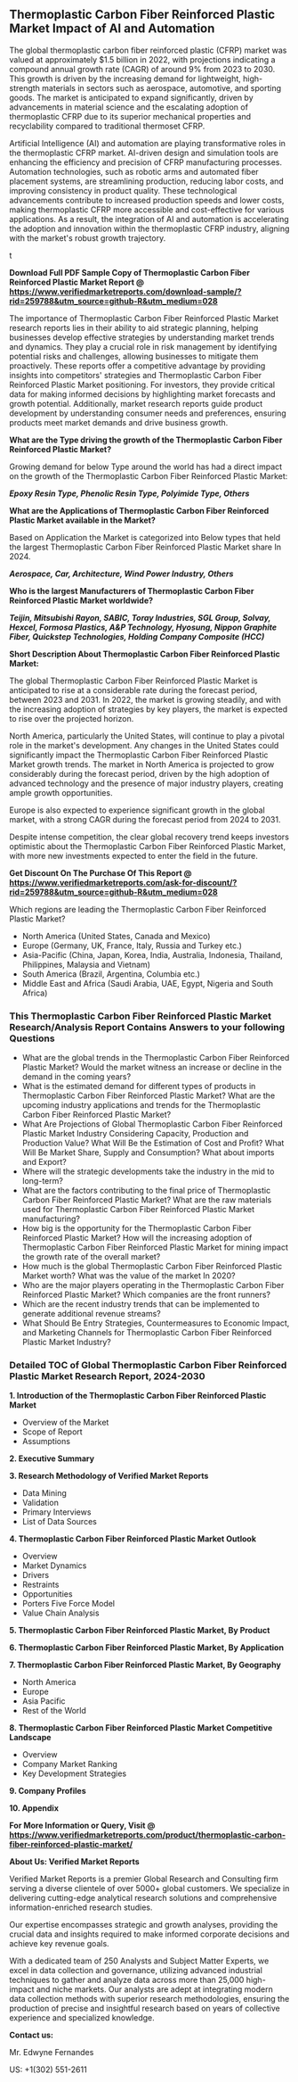 <h2>Thermoplastic Carbon Fiber Reinforced Plastic Market Impact of AI and Automation</h2><p>The global thermoplastic carbon fiber reinforced plastic (CFRP) market was valued at approximately $1.5 billion in 2022, with projections indicating a compound annual growth rate (CAGR) of around 9% from 2023 to 2030. This growth is driven by the increasing demand for lightweight, high-strength materials in sectors such as aerospace, automotive, and sporting goods. The market is anticipated to expand significantly, driven by advancements in material science and the escalating adoption of thermoplastic CFRP due to its superior mechanical properties and recyclability compared to traditional thermoset CFRP.</p><p>Artificial Intelligence (AI) and automation are playing transformative roles in the thermoplastic CFRP market. AI-driven design and simulation tools are enhancing the efficiency and precision of CFRP manufacturing processes. Automation technologies, such as robotic arms and automated fiber placement systems, are streamlining production, reducing labor costs, and improving consistency in product quality. These technological advancements contribute to increased production speeds and lower costs, making thermoplastic CFRP more accessible and cost-effective for various applications. As a result, the integration of AI and automation is accelerating the adoption and innovation within the thermoplastic CFRP industry, aligning with the market's robust growth trajectory.</p>t</p><p id="" class=""><strong>Download Full PDF Sample Copy of Thermoplastic Carbon Fiber Reinforced Plastic Market Report @ <a href="https://www.verifiedmarketreports.com/download-sample/?rid=259788&utm_source=github-R&utm_medium=028" target="_blank">https://www.verifiedmarketreports.com/download-sample/?rid=259788&utm_source=github-R&utm_medium=028</a></strong></p><p>The importance of&nbsp;Thermoplastic Carbon Fiber Reinforced Plastic Market research reports lies in their ability to aid strategic planning, helping businesses develop effective strategies by understanding market trends and dynamics. They play a crucial role in risk management by identifying potential risks and challenges, allowing businesses to mitigate them proactively. These reports offer a competitive advantage by providing insights into competitors' strategies and Thermoplastic Carbon Fiber Reinforced Plastic Market positioning. For investors, they provide critical data for making informed decisions by highlighting market forecasts and growth potential. Additionally, market research reports guide product development by understanding consumer needs and preferences, ensuring products meet market demands and drive business growth.</p><p><strong>What are the&nbsp;Type driving the growth of the Thermoplastic Carbon Fiber Reinforced Plastic Market?</strong></p><p id="" class="">Growing demand for below Type around the world has had a direct impact on the growth of the Thermoplastic Carbon Fiber Reinforced Plastic Market:</p><em><strong>Epoxy Resin Type, Phenolic Resin Type, Polyimide Type, Others</strong></em></p><strong>What are the&nbsp;Applications&nbsp;of Thermoplastic Carbon Fiber Reinforced Plastic Market available in the Market?</strong></p><p id="" class="">Based on Application the Market is categorized into Below types that held the largest Thermoplastic Carbon Fiber Reinforced Plastic Market share In 2024.</p><em><strong>Aerospace, Car, Architecture, Wind Power Industry, Others</strong></em></p><strong>Who is the largest Manufacturers of Thermoplastic Carbon Fiber Reinforced Plastic Market worldwide?</strong></p><p><em><strong>Teijin, Mitsubishi Rayon, SABIC, Toray Industries, SGL Group, Solvay, Hexcel, Formosa Plastics, A&P Technology, Hyosung, Nippon Graphite Fiber, Quickstep Technologies, Holding Company Composite (HCC)</strong></em></p><p id="" class=""><strong>Short Description About Thermoplastic Carbon Fiber Reinforced Plastic Market:</strong></p><p>The global Thermoplastic Carbon Fiber Reinforced Plastic Market is anticipated to rise at a considerable rate during the forecast period, between 2023 and 2031. In 2022, the market is growing steadily, and with the increasing adoption of strategies by key players, the market is expected to rise over the projected horizon.</p><p>North America, particularly the United States, will continue to play a pivotal role in the market's development. Any changes in the United States could significantly impact the Thermoplastic Carbon Fiber Reinforced Plastic Market growth trends. The market in North America is projected to grow considerably during the forecast period, driven by the high adoption of advanced technology and the presence of major industry players, creating ample growth opportunities.</p><p>Europe is also expected to experience significant growth in the global market, with a strong CAGR during the forecast period from 2024 to 2031.</p><p>Despite intense competition, the clear global recovery trend keeps investors optimistic about the Thermoplastic Carbon Fiber Reinforced Plastic Market, with more new investments expected to enter the field in the future.</p><p id="" class=""><strong>Get Discount On The Purchase Of This Report @ <a href="https://www.verifiedmarketreports.com/ask-for-discount/?rid=259788&utm_source=github-R&utm_medium=028" target="_blank">https://www.verifiedmarketreports.com/ask-for-discount/?rid=259788&utm_source=github-R&utm_medium=028</a></strong></p>Which regions are leading the Thermoplastic Carbon Fiber Reinforced Plastic Market?</p><ul><li>North America (United States, Canada and Mexico)</li><li>Europe (Germany, UK, France, Italy, Russia and Turkey etc.)</li><li>Asia-Pacific (China, Japan, Korea, India, Australia, Indonesia, Thailand, Philippines, Malaysia and Vietnam)</li><li>South America (Brazil, Argentina, Columbia etc.)</li><li>Middle East and Africa (Saudi Arabia, UAE, Egypt, Nigeria and South Africa)</li></ul><h3 id="" class="">This Thermoplastic Carbon Fiber Reinforced Plastic Market Research/Analysis Report Contains Answers to your following Questions</h3><ul><li>What are the global trends in the Thermoplastic Carbon Fiber Reinforced Plastic Market? Would the market witness an increase or decline in the demand in the coming years?</li><li>What is the estimated demand for different types of products in Thermoplastic Carbon Fiber Reinforced Plastic Market? What are the upcoming industry applications and trends for the Thermoplastic Carbon Fiber Reinforced Plastic Market?</li><li>What Are Projections of Global Thermoplastic Carbon Fiber Reinforced Plastic Market Industry Considering Capacity, Production and Production Value? What Will Be the Estimation of Cost and Profit? What Will Be Market Share, Supply and Consumption? What about imports and Export?</li><li>Where will the strategic developments take the industry in the mid to long-term?</li><li>What are the factors contributing to the final price of Thermoplastic Carbon Fiber Reinforced Plastic Market? What are the raw materials used for Thermoplastic Carbon Fiber Reinforced Plastic Market manufacturing?</li><li>How big is the opportunity for the Thermoplastic Carbon Fiber Reinforced Plastic Market? How will the increasing adoption of Thermoplastic Carbon Fiber Reinforced Plastic Market for mining impact the growth rate of the overall market?</li><li>How much is the global Thermoplastic Carbon Fiber Reinforced Plastic Market worth? What was the value of the market In 2020?</li><li>Who are the major players operating in the Thermoplastic Carbon Fiber Reinforced Plastic Market? Which companies are the front runners?</li><li>Which are the recent industry trends that can be implemented to generate additional revenue streams?</li><li>What Should Be Entry Strategies, Countermeasures to Economic Impact, and Marketing Channels for Thermoplastic Carbon Fiber Reinforced Plastic Market Industry?</li></ul><h3 id="" class="">Detailed TOC of Global Thermoplastic Carbon Fiber Reinforced Plastic Market Research Report, 2024-2030</h3><p id="" class=""><strong>1. Introduction of the Thermoplastic Carbon Fiber Reinforced Plastic Market</strong></p><ul><li>Overview of the Market</li><li>Scope of Report</li><li>Assumptions</li></ul><p id="" class=""><strong>2. Executive Summary</strong></p><p id="" class=""><strong>3. Research Methodology of Verified Market Reports</strong></p><ul><li>Data Mining</li><li>Validation</li><li>Primary Interviews</li><li>List of Data Sources</li></ul><p id="" class=""><strong>4. Thermoplastic Carbon Fiber Reinforced Plastic Market Outlook</strong></p><ul><li>Overview</li><li>Market Dynamics</li><li>Drivers</li><li>Restraints</li><li>Opportunities</li><li>Porters Five Force Model</li><li>Value Chain Analysis</li></ul><p id="" class=""><strong>5. Thermoplastic Carbon Fiber Reinforced Plastic Market, By Product</strong></p><p id="" class=""><strong>6. Thermoplastic Carbon Fiber Reinforced Plastic Market, By Application</strong></p><p id="" class=""><strong>7. Thermoplastic Carbon Fiber Reinforced Plastic Market, By Geography</strong></p><ul><li>North America</li><li>Europe</li><li>Asia Pacific</li><li>Rest of the World</li></ul><p id="" class=""><strong>8. Thermoplastic Carbon Fiber Reinforced Plastic Market Competitive Landscape</strong></p><ul><li>Overview</li><li>Company Market Ranking</li><li>Key Development Strategies</li></ul><p id="" class=""><strong>9. Company Profiles</strong></p><p id="" class=""><strong>10. Appendix</strong></p><p id="" class=""><strong>For More Information or Query, Visit @ <a href="https://www.verifiedmarketreports.com/product/thermoplastic-carbon-fiber-reinforced-plastic-market/" target="_blank">https://www.verifiedmarketreports.com/product/thermoplastic-carbon-fiber-reinforced-plastic-market/</a></strong></p><p id="" class=""><strong>About Us: Verified Market Reports</strong></p><p id="" class="">Verified Market Reports is a premier Global Research and Consulting firm serving a diverse clientele of over 5000+ global customers. We specialize in delivering cutting-edge analytical research solutions and comprehensive information-enriched research studies.</p><p id="" class="">Our expertise encompasses strategic and growth analyses, providing the crucial data and insights required to make informed corporate decisions and achieve key revenue goals.</p><p id="" class="">With a dedicated team of 250 Analysts and Subject Matter Experts, we excel in data collection and governance, utilizing advanced industrial techniques to gather and analyze data across more than 25,000 high-impact and niche markets. Our analysts are adept at integrating modern data collection methods with superior research methodologies, ensuring the production of precise and insightful research based on years of collective experience and specialized knowledge.</p><p id="" class=""><strong>Contact us:</strong></p><p id="" class="">Mr. Edwyne Fernandes</p><p id="" class="">US: +1(302) 551-2611</p>